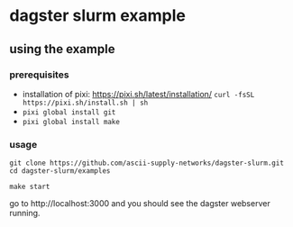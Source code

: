 # dagster slurm example

## using the example

### prerequisites

- installation of pixi: https://pixi.sh/latest/installation/ `curl -fsSL https://pixi.sh/install.sh | sh`
- `pixi global install git`
- `pixi global install make`


### usage

```
git clone https://github.com/ascii-supply-networks/dagster-slurm.git
cd dagster-slurm/examples

make start
```

go to http://localhost:3000 and you should see the dagster webserver running.
